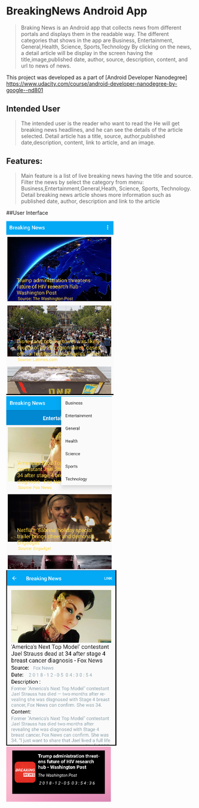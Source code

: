 # BreakingNews Android App
>Braking News is an Android app that collects news from different portals and displays them in the readable way.
>The different categories that shows in the app are Business, Entertainment, General,Health, Science, Sports,Technology
>By clicking on the news, a detail article will be display in the screen having the title,image,published date, author, source, description, content, and url to news
of news.

This project was developed as a part of [Android Developer Nanodegree] https://www.udacity.com/course/android-developer-nanodegree-by-google--nd801

## Intended User
> The intended user is the reader who want to read the
> He will get breaking news headlines, and he can see the details of the article selected.
> Detail article has a title, source, author,published date,description, content, link to article, and an image.

## Features:
> Main feature is a list of live breaking news having the title and source.
> Filter the news by select the category from menu: Business,Entertainment,General,Heath, Science, Sports, Technology.
> Detail breaking news article shows more information such as published date, author, description and link to the article

##User Interface

![Breaking_News screenshot](./screenshots/mainActivity.PNG)
![Breaking_News screenshot](./screenshots/category.PNG)
![Breaking_News screenshot](./screenshots/detailActivity.PNG)
![Breaking_News screenshot](./screenshots/widget.PNG)

